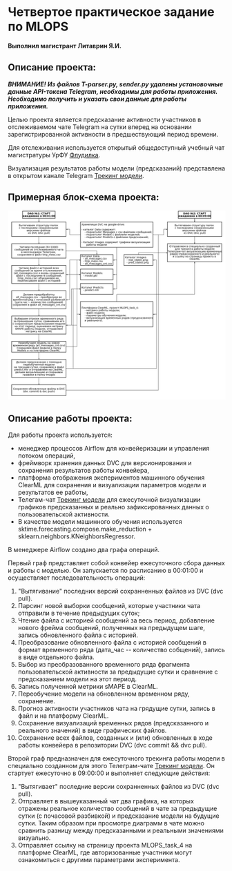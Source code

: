 # Четвертое практическое задание по MLOPS

**Выполнил магистрант Литаврин Я.И.**

## Описание проекта:

***ВНИМАНИЕ! Из файлов T-parser.py, sender.py удалены установочные данные API-токена Telegram, необходимы для работы приложения. Необходимо получить и указать свои данные для работы приложения.***

Целью проекта является предсказание активности участников в отслеживаемом чате Telegram на сутки вперед на основании зарегистрированной активности в предшествующий период времени.

Для отслеживания используется открытый общедоступный учебный чат магистратуры УрФУ [Флудилка](https://t.me/+KxlX36pb-3hjMjRi).

Визуализация результатов работы модели (предсказаний) представлена в открытом канале Telegram [Трекинг модели](https://t.me/timeline_prediction).

## Примерная блок-схема проекта:

![Image alt](https://github.com/YaRoLit/MLOPS_2_task_4/raw/main/diag.png)

## Описание работы проекта:

Для работы проекта используется:
- менеджер процессов Airflow для конвейеризации и управления потоком операций,
- фреймворк хранения данных DVC для версионирования и сохранения результатов работы конвейера,
- платформа отображения экспериментов машинного обучения ClearML для сохранения и визуализации параметров модели и результатов ее работы,
- Телегам-чат [Трекинг модели](https://t.me/timeline_prediction) для ежесуточной визуализации графиков предсказанных и реально зафиксированных данных о пользовательской активности.
- В качестве модели машинного обучения используется sktime.forecasting.compose.make_reduction + sklearn.neighbors.KNeighborsRegressor.

В менеджере Airflow создано два графа операций.

Первый граф представляет собой конвейер ежесуточного сбора данных и работы с моделью. Он запускается по расписанию в 00:01:00 и осуществляет последовательность операций:
1. "Вытягивание" последних версий сохранненных файлов из DVC (dvc pull). 
2. Парсинг новой выборки сообщений, которые участники чата отправили в течение предыдущих суток;
3. Чтение файла с историей сообщений за весь период, добавление нового фрейма сообщений, полученных на предыдущем шаге, запись обновленного файла с историей.
4. Преобразование обновленного файла с историей сообщений в формат временного ряда (дата_час -- количество собщений), запись в виде отдельного файла.
5. Выбор из преобразованного временного ряда фрагмента пользовательской активности за предыдущие сутки и сравнение с предсказанием модели на этот период.
6. Запись полученной метрики sMAPE в ClearML.
7. Переобучение модели на обновленном временном ряду, сохранение.
8. Прогноз активности участников чата на грядущие сутки, запись в файл и на платформу ClearML.
9. Сохранение визуализаций временных рядов (предсказанного и реального значений) в виде графических файлов.
10. Сохранение всех файлов, созданных и (или) обновленных в ходе работы конвейера в репозитории DVC (dvc commit && dvc pull).

Второй граф предназначен для ежесуточного трекинга работы модели в специально созданном для этого Телеграм-чате [Трекинг модели](https://t.me/timeline_prediction). Он стартует ежесуточно в 09:00:00 и выполняет следующие действия:
1. "Вытягивает" последние версии сохранненных файлов из DVC (dvc pull).
2. Отправляет в вышеуказанный чат два графика, на которых отражены реальное количество сообщений в чате за предыдущие сутки (с почасовой разбивкой) и предсказание модели на будущие сутки. Таким образом при просмотре диаграмм в чате можно сравнить разницу между предсказанными и реальными значениями визуально.
3. Отправляет ссылку на страницу проекта MLOPS_task_4 на платформе ClearML, где авторизованные участники могут ознакомиться с другими параметрами эксперимента.
